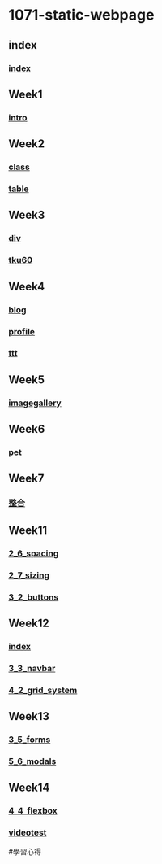 # 1071-static-webpage
## index

###  [index](https://alan8906.github.io/1071-static-webpage/)
  
## Week1

###  [intro](https://alan8906.github.io/1071-static-webpage/w01/intro.html)
  
## Week2

 ### [class](https://alan8906.github.io/1071-static-webpage/w02/myclass.html)
 
 ### [table](https://alan8906.github.io/1071-static-webpage/w02/table.html)
 
## Week3

### [div](https://alan8906.github.io/1071-static-webpage/w03/div.html)

 ### [tku60](https://alan8906.github.io/1071-static-webpage/w03/tku60.html)

## Week4

### [blog](https://alan8906.github.io/1071-static-webpage/w04/blog.html)

### [profile](https://alan8906.github.io/1071-static-webpage/w04/profile.html)

### [ttt](https://alan8906.github.io/1071-static-webpage/w04/ttt.html)

## Week5
### [imagegallery](https://alan8906.github.io/1071-static-webpage/w05-web/imagegallery.html)

## Week6
### [pet](https://alan8906.github.io/1071-static-webpage/w06-pet/pet.html)

## Week7
### [整合](https://alan8906.github.io/1071-static-webpage/w07/tku/w01/intro.html)

## Week11
### [2_6_spacing](https://alan8906.github.io/1071-static-webpage/w11/2_6_spacing.html)
### [2_7_sizing](https://alan8906.github.io/1071-static-webpage/w11/2_7_sizing.html)
### [3_2_buttons](https://alan8906.github.io/1071-static-webpage/w11/3_2_buttons.html)

## Week12
### [index](https://alan8906.github.io/1071-static-webpage/w12/bs4boiler/index.html)
### [3_3_navbar](https://alan8906.github.io/1071-static-webpage/w12/3_3_navbar.html)
### [4_2_grid_system](https://alan8906.github.io/1071-static-webpage/w12/4_2_grid_system.html)

## Week13
### [3_5_forms](https://alan8906.github.io/1071-static-webpage/w13/3_5_forms.html)
### [5_6_modals](https://alan8906.github.io/1071-static-webpage/w13/5_6_modals.html)

## Week14
### [4_4_flexbox](https://alan8906.github.io/1071-static-webpage/w14/4_4_flexbox.html)
### [videotest](https://alan8906.github.io/1071-static-webpage/w14/videotest.html)

#學習心得


